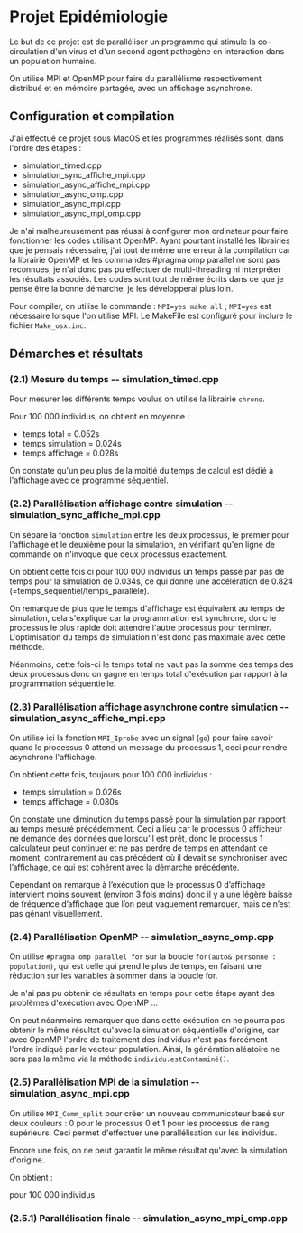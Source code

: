 # Projet Epidémiologie

Le but de ce projet est de paralléliser un programme qui stimule la co-circulation d'un virus et d'un second agent pathogène en interaction dans un population humaine.

On utilise MPI et OpenMP pour faire du parallélisme respectivement distribué et en mémoire partagée, avec un affichage asynchrone.

## Configuration et compilation

J'ai effectué ce projet sous MacOS et les programmes réalisés sont, dans l'ordre des étapes :

- simulation_timed.cpp
- simulation_sync_affiche_mpi.cpp
- simulation_async_affiche_mpi.cpp
- simulation_async_omp.cpp
- simulation_async_mpi.cpp
- simulation_async_mpi_omp.cpp

Je n'ai malheureusement pas réussi à configurer mon ordinateur pour faire fonctionner les codes utilisant OpenMP. Ayant pourtant installé les librairies que je pensais nécessaire, j'ai tout de même une erreur à la compilation car la librairie OpenMP et les commandes #pragma omp parallel ne sont pas reconnues, je n'ai donc pas pu effectuer de multi-threading ni interpréter les résultats associés. Les codes sont tout de même écrits dans ce que je pense être la bonne démarche, je les développerai plus loin.

Pour compiler, on utilise la commande : `MPI=yes make all` ; `MPI=yes` est nécessaire lorsque l'on utilise MPI. Le MakeFile est configuré pour inclure le fichier `Make_osx.inc`.

## Démarches et résultats

### (2.1) Mesure du temps -- simulation_timed.cpp

Pour mesurer les différents temps voulus on utilise la librairie `chrono`.

Pour 100 000 individus, on obtient en moyenne :
- temps total = 0.052s
- temps simulation = 0.024s
- temps affichage = 0.028s

On constate qu'un peu plus de la moitié du temps de calcul est dédié à l'affichage avec ce programme séquentiel.

### (2.2) Parallélisation affichage contre simulation -- simulation_sync_affiche_mpi.cpp

On sépare la fonction `simulation` entre les deux processus, le premier pour l'affichage et le deuxième pour la simulation, en vérifiant qu'en ligne de commande on n'invoque que deux processus exactement.

On obtient cette fois ci pour 100 000 individus un temps passé par pas de temps pour la simulation de 0.034s, ce qui donne une accélération de 0.824 (=temps_sequentiel/temps_parallèle).

On remarque de plus que le temps d'affichage est équivalent au temps de simulation, cela s'explique car la programmation est synchrone, donc le processus le plus rapide doit attendre l'autre processus pour terminer. L'optimisation du temps de simulation n'est donc pas maximale avec cette méthode. 

Néanmoins, cette fois-ci le temps total ne vaut pas la somme des temps des deux processus donc on gagne en temps total d'exécution par rapport à la programmation séquentielle.

### (2.3) Parallélisation affichage asynchrone contre simulation -- simulation_async_affiche_mpi.cpp

On utilise ici la fonction `MPI_Iprobe` avec un signal (`go`) pour faire savoir quand le processus 0 attend un message du processus 1, ceci pour rendre asynchrone l'affichage. 

On obtient cette fois, toujours pour 100 000 individus :
- temps simulation = 0.026s
- temps affichage = 0.080s

On constate une diminution du temps passé pour la simulation par rapport au temps mesuré précédemment. Ceci a lieu car le processus 0 afficheur ne demande des données que lorsqu’il est prêt, donc le processus 1 calculateur peut continuer et ne pas perdre de temps en attendant ce moment, contrairement au cas précédent où il devait se synchroniser avec l’affichage, ce qui est cohérent avec la démarche précédente.

Cependant on remarque à l’exécution que le processus 0 d’affichage intervient moins souvent (environ 3 fois moins) donc il y a une légère baisse de fréquence d’affichage que l’on peut vaguement remarquer, mais ce n’est pas gênant visuellement. 



### (2.4) Parallélisation OpenMP -- simulation_async_omp.cpp

On utilise `#pragma omp parallel for` sur la boucle `for(auto& personne : population)`, qui est celle qui prend le plus de temps, en faisant une réduction sur les variables à sommer dans la boucle for.

Je n'ai pas pu obtenir de résultats en temps pour cette étape ayant des problèmes d'exécution avec OpenMP ...

On peut néanmoins remarquer que dans cette exécution on ne pourra pas obtenir le même résultat qu'avec la simulation séquentielle d'origine, car avec OpenMP l'ordre de traitement des individus n'est pas forcément l'ordre indiqué par le vecteur population. Ainsi, la génération aléatoire ne sera pas la même via la méthode `individu.estContaminé()`.


### (2.5) Parallélisation MPI de la simulation -- simulation_async_mpi.cpp

On utilise `MPI_Comm_split` pour créer un nouveau communicateur basé sur deux couleurs : 0 pour le processus 0 et 1 pour les processus de rang supérieurs. Ceci permet d'effectuer une parallélisation sur les individus. 

Encore une fois, on ne peut garantir le même résultat qu'avec la simulation d'origine.

On obtient :

pour 100 000 individus


### (2.5.1) Parallélisation finale -- simulation_async_mpi_omp.cpp
